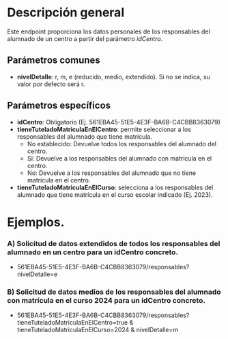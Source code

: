 # Descripción general

Este endpoint proporciona los datos personales de los responsables del alumnado de un centro a partir del parámetro *idCentro*.

## Parámetros comunes
* **nivelDetalle**: r, m, e (reducido, medio, extendido). Si no se indica, su valor por defecto será r.

## Parámetros específicos

* **idCentro**: Obligatorio (Ej. 561EBA45-51E5-4E3F-BA6B-C4CBB8363079)
* **tieneTuteladoMatriculaEnElCentro**: permite seleccionar a los responsables del alumnado que tiene matrícula.
  * No establecido: Devuelve todos los responsables del alumnado del centro.
  * Sí: Devuelve a los responsables del alumnado con matrícula en el centro.
  * No: Devuelve a los responsables del alumnado que no tiene matrícula en el centro.
* **tieneTuteladoMatriculaEnElCurso**: selecciona a los responsables del alumnado que tiene matrícula en el curso escolar indicado (Ej. 2023). 

# Ejemplos.
### A) Solicitud de datos extendidos de todos los responsables del alumnado en un centro para un idCentro concreto.
* 561EBA45-51E5-4E3F-BA6B-C4CBB8363079/responsables?nivelDetalle=e
   
### **B**) Solicitud de datos medios de los responsables del alumnado con matrícula en el curso 2024 para un idCentro concreto.
* 561EBA45-51E5-4E3F-BA6B-C4CBB8363079/responsables?tieneTuteladoMatriculaEnElCentro=true & tieneTuteladoMatriculaEnElCurso=2024 & nivelDetalle=m
